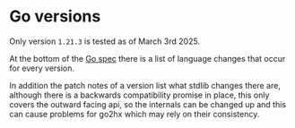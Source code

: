 # Go versions

Only version ``1.21.3`` is tested as of March 3rd 2025.

At the bottom of the [Go spec](https://go.dev/ref/spec#language-versions) there is a list of language changes that occur for every version.

In addition the patch notes of a version list what stdlib changes there are, although there is a backwards compatibility promise in place, this only covers the outward facing api, so the internals can be changed up and this can cause problems for go2hx which may rely on their consistency.
